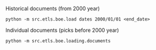 Historical documents (from 2000 year)
```
python -m src.etls.boe.load dates 2000/01/01 <end_date>
```

Individual documents (picks before 2000 year)
```
python -m src.etls.boe.loading.documents
```
